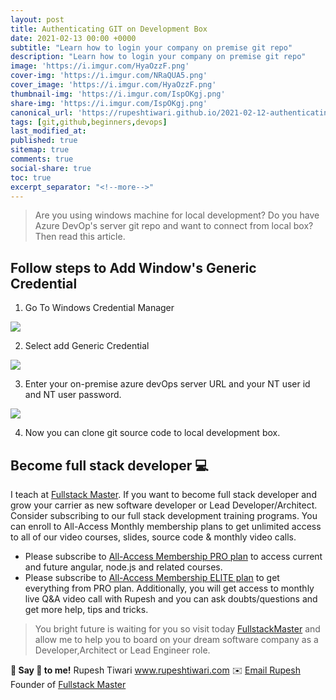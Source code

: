 ```yaml
---
layout: post
title: Authenticating GIT on Development Box
date: 2021-02-13 00:00 +0000
subtitle: "Learn how to login your company on premise git repo"
description: "Learn how to login your company on premise git repo" 
image: 'https://i.imgur.com/HyaOzzF.png'
cover-img: 'https://i.imgur.com/NRaQUA5.png'
cover_image: 'https://i.imgur.com/HyaOzzF.png'
thumbnail-img: 'https://i.imgur.com/IspOKgj.png'
share-img: 'https://i.imgur.com/IspOKgj.png'
canonical_url: 'https://rupeshtiwari.github.io/2021-02-12-authenticating-git-on-development-box/'
tags: [git,github,beginners,devops]
last_modified_at:
published: true
sitemap: true
comments: true
social-share: true
toc: true
excerpt_separator: "<!--more-->"
---
```


> Are you using windows machine for local development? Do you have Azure DevOp's server git repo and want to connect from local box? Then read this article. 

## Follow steps to Add Window's Generic Credential 

1. Go To Windows Credential Manager

![](https://i.imgur.com/q10uOzt.png)


2. Select add Generic Credential

![](https://i.imgur.com/85vvE8S.png)

3. Enter your on-premise azure devOps server URL and your NT user id and NT user password.

![](https://i.imgur.com/1HsL8mk.png)

4. Now you can clone git source code to local development box. 


## Become full stack developer 💻

I teach at [Fullstack Master](https://www.fullstackmaster.net).  If you want to become full stack developer and grow your carrier as new software developer or Lead Developer/Architect. Consider subscribing to our full stack development training programs. You can enroll to All-Access Monthly membership plans to get unlimited access to all of our video courses, slides, source code & monthly video calls.

- Please subscribe to [All-Access Membership PRO plan](https://www.fullstackmaster.net/pro) to access current and future angular, node.js and related courses.
- Please subscribe to [All-Access Membership ELITE plan](https://www.fullstackmaster.net/elite) to get everything from PRO plan. Additionally, you will get access to monthly live Q&A video call with Rupesh and you can ask doubts/questions and get more help, tips and tricks.

> You bright future is waiting for you so visit today [FullstackMaster](www.fullstackmaster.net) and allow me to help you to board on your dream software company as a Developer,Architect or Lead Engineer role.

**💖 Say 👋 to me!**
Rupesh Tiwari
<a href="https://www.rupeshtiwari.com"> www.rupeshtiwari.com</a> 
✉️ <a href="mailto:fullstackmaster1@gmail.com?subject=Hi"> Email Rupesh</a>
Founder of <a href="https://www.fullstackmaster.net"> Fullstack Master</a>